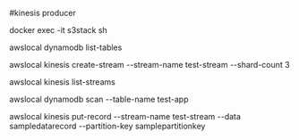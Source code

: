 #kinesis producer



docker exec -it s3stack sh



awslocal dynamodb list-tables


awslocal kinesis create-stream --stream-name test-stream --shard-count 3

awslocal kinesis list-streams

awslocal dynamodb scan --table-name test-app

awslocal kinesis put-record --stream-name test-stream --data sampledatarecord --partition-key samplepartitionkey